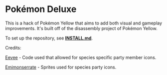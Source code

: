 # Pokémon Deluxe

This is a hack of Pokémon Yellow that aims to add both visual and gameplay improvements. It's built off of the disassembly project of Pokémon Yellow.

To set up the repository, see [**INSTALL.md**](INSTALL.md).

Credits:

[Eevee](https://twitter.com/eevee) - Code used that allowed for species specific party member icons.

[Emimonserrate](https://twitter.com/emimonserrate) - Sprites used for species party icons.
